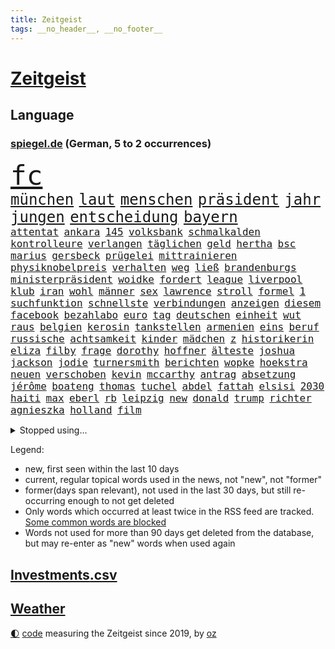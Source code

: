 ```yaml
---
title: Zeitgeist
tags: __no_header__, __no_footer__
---
```


# [Zeitgeist](https://oliz.io/zeitgeist/)

## Language

<h3><a href="https://www.spiegel.de" target="_blank">spiegel.de</a> (German, 5 to 2 occurrences)</h3>
<p style="font-family:monospace">
<span style="font-size:32pt"><a href="news_links.html#fc" class="current">fc</a></span>
<br>
<span style="font-size:18pt"><a href="news_links.html#münchen" class="current">münchen</a></span>
<span style="font-size:18pt"><a href="news_links.html#laut" class="current">laut</a></span>
<span style="font-size:18pt"><a href="news_links.html#menschen" class="current">menschen</a></span>
<span style="font-size:18pt"><a href="news_links.html#präsident" class="current">präsident</a></span>
<span style="font-size:18pt"><a href="news_links.html#jahr" class="current">jahr</a></span>
<span style="font-size:18pt"><a href="news_links.html#jungen" class="current">jungen</a></span>
<span style="font-size:18pt"><a href="news_links.html#entscheidung" class="current">entscheidung</a></span>
<span style="font-size:18pt"><a href="news_links.html#bayern" class="current">bayern</a></span>
<br>
<span style="font-size:12pt"><a href="news_links.html#attentat" class="new">attentat</a></span>
<span style="font-size:12pt"><a href="news_links.html#ankara" class="current">ankara</a></span>
<span style="font-size:12pt"><a href="news_links.html#145" class="current">145</a></span>
<span style="font-size:12pt"><a href="news_links.html#volksbank" class="new">volksbank</a></span>
<span style="font-size:12pt"><a href="news_links.html#schmalkalden" class="new">schmalkalden</a></span>
<span style="font-size:12pt"><a href="news_links.html#kontrolleure" class="current">kontrolleure</a></span>
<span style="font-size:12pt"><a href="news_links.html#verlangen" class="current">verlangen</a></span>
<span style="font-size:12pt"><a href="news_links.html#täglichen" class="current">täglichen</a></span>
<span style="font-size:12pt"><a href="news_links.html#geld" class="current">geld</a></span>
<span style="font-size:12pt"><a href="news_links.html#hertha" class="current">hertha</a></span>
<span style="font-size:12pt"><a href="news_links.html#bsc" class="current">bsc</a></span>
<span style="font-size:12pt"><a href="news_links.html#marius" class="current">marius</a></span>
<span style="font-size:12pt"><a href="news_links.html#gersbeck" class="current">gersbeck</a></span>
<span style="font-size:12pt"><a href="news_links.html#prügelei" class="current">prügelei</a></span>
<span style="font-size:12pt"><a href="news_links.html#mittrainieren" class="current">mittrainieren</a></span>
<span style="font-size:12pt"><a href="news_links.html#physiknobelpreis" class="new">physiknobelpreis</a></span>
<span style="font-size:12pt"><a href="news_links.html#verhalten" class="current">verhalten</a></span>
<span style="font-size:12pt"><a href="news_links.html#weg" class="current">weg</a></span>
<span style="font-size:12pt"><a href="news_links.html#ließ" class="current">ließ</a></span>
<span style="font-size:12pt"><a href="news_links.html#brandenburgs" class="current">brandenburgs</a></span>
<span style="font-size:12pt"><a href="news_links.html#ministerpräsident" class="current">ministerpräsident</a></span>
<span style="font-size:12pt"><a href="news_links.html#woidke" class="current">woidke</a></span>
<span style="font-size:12pt"><a href="news_links.html#fordert" class="current">fordert</a></span>
<span style="font-size:12pt"><a href="news_links.html#league" class="current">league</a></span>
<span style="font-size:12pt"><a href="news_links.html#liverpool" class="current">liverpool</a></span>
<span style="font-size:12pt"><a href="news_links.html#klub" class="current">klub</a></span>
<span style="font-size:12pt"><a href="news_links.html#iran" class="current">iran</a></span>
<span style="font-size:12pt"><a href="news_links.html#wohl" class="current">wohl</a></span>
<span style="font-size:12pt"><a href="news_links.html#männer" class="current">männer</a></span>
<span style="font-size:12pt"><a href="news_links.html#sex" class="current">sex</a></span>
<span style="font-size:12pt"><a href="news_links.html#lawrence" class="new">lawrence</a></span>
<span style="font-size:12pt"><a href="news_links.html#stroll" class="new">stroll</a></span>
<span style="font-size:12pt"><a href="news_links.html#formel" class="current">formel</a></span>
<span style="font-size:12pt"><a href="news_links.html#1" class="current">1</a></span>
<span style="font-size:12pt"><a href="news_links.html#suchfunktion" class="new">suchfunktion</a></span>
<span style="font-size:12pt"><a href="news_links.html#schnellste" class="new">schnellste</a></span>
<span style="font-size:12pt"><a href="news_links.html#verbindungen" class="current">verbindungen</a></span>
<span style="font-size:12pt"><a href="news_links.html#anzeigen" class="current">anzeigen</a></span>
<span style="font-size:12pt"><a href="news_links.html#diesem" class="current">diesem</a></span>
<span style="font-size:12pt"><a href="news_links.html#facebook" class="current">facebook</a></span>
<span style="font-size:12pt"><a href="news_links.html#bezahlabo" class="new">bezahlabo</a></span>
<span style="font-size:12pt"><a href="news_links.html#euro" class="current">euro</a></span>
<span style="font-size:12pt"><a href="news_links.html#tag" class="current">tag</a></span>
<span style="font-size:12pt"><a href="news_links.html#deutschen" class="current">deutschen</a></span>
<span style="font-size:12pt"><a href="news_links.html#einheit" class="current">einheit</a></span>
<span style="font-size:12pt"><a href="news_links.html#wut" class="current">wut</a></span>
<span style="font-size:12pt"><a href="news_links.html#raus" class="current">raus</a></span>
<span style="font-size:12pt"><a href="news_links.html#belgien" class="current">belgien</a></span>
<span style="font-size:12pt"><a href="news_links.html#kerosin" class="new">kerosin</a></span>
<span style="font-size:12pt"><a href="news_links.html#tankstellen" class="new">tankstellen</a></span>
<span style="font-size:12pt"><a href="news_links.html#armenien" class="current">armenien</a></span>
<span style="font-size:12pt"><a href="news_links.html#eins" class="current">eins</a></span>
<span style="font-size:12pt"><a href="news_links.html#beruf" class="current">beruf</a></span>
<span style="font-size:12pt"><a href="news_links.html#russische" class="current">russische</a></span>
<span style="font-size:12pt"><a href="news_links.html#achtsamkeit" class="current">achtsamkeit</a></span>
<span style="font-size:12pt"><a href="news_links.html#kinder" class="current">kinder</a></span>
<span style="font-size:12pt"><a href="news_links.html#mädchen" class="current">mädchen</a></span>
<span style="font-size:12pt"><a href="news_links.html#z" class="current">z</a></span>
<span style="font-size:12pt"><a href="news_links.html#historikerin" class="new">historikerin</a></span>
<span style="font-size:12pt"><a href="news_links.html#eliza" class="new">eliza</a></span>
<span style="font-size:12pt"><a href="news_links.html#filby" class="new">filby</a></span>
<span style="font-size:12pt"><a href="news_links.html#frage" class="current">frage</a></span>
<span style="font-size:12pt"><a href="news_links.html#dorothy" class="new">dorothy</a></span>
<span style="font-size:12pt"><a href="news_links.html#hoffner" class="new">hoffner</a></span>
<span style="font-size:12pt"><a href="news_links.html#älteste" class="current">älteste</a></span>
<span style="font-size:12pt"><a href="news_links.html#joshua" class="current">joshua</a></span>
<span style="font-size:12pt"><a href="news_links.html#jackson" class="current">jackson</a></span>
<span style="font-size:12pt"><a href="news_links.html#jodie" class="new">jodie</a></span>
<span style="font-size:12pt"><a href="news_links.html#turnersmith" class="new">turnersmith</a></span>
<span style="font-size:12pt"><a href="news_links.html#berichten" class="current">berichten</a></span>
<span style="font-size:12pt"><a href="news_links.html#wopke" class="new">wopke</a></span>
<span style="font-size:12pt"><a href="news_links.html#hoekstra" class="new">hoekstra</a></span>
<span style="font-size:12pt"><a href="news_links.html#neuen" class="current">neuen</a></span>
<span style="font-size:12pt"><a href="news_links.html#verschoben" class="current">verschoben</a></span>
<span style="font-size:12pt"><a href="news_links.html#kevin" class="current">kevin</a></span>
<span style="font-size:12pt"><a href="news_links.html#mccarthy" class="new">mccarthy</a></span>
<span style="font-size:12pt"><a href="news_links.html#antrag" class="current">antrag</a></span>
<span style="font-size:12pt"><a href="news_links.html#absetzung" class="current">absetzung</a></span>
<span style="font-size:12pt"><a href="news_links.html#jérôme" class="current">jérôme</a></span>
<span style="font-size:12pt"><a href="news_links.html#boateng" class="current">boateng</a></span>
<span style="font-size:12pt"><a href="news_links.html#thomas" class="current">thomas</a></span>
<span style="font-size:12pt"><a href="news_links.html#tuchel" class="current">tuchel</a></span>
<span style="font-size:12pt"><a href="news_links.html#abdel" class="current">abdel</a></span>
<span style="font-size:12pt"><a href="news_links.html#fattah" class="current">fattah</a></span>
<span style="font-size:12pt"><a href="news_links.html#elsisi" class="current">elsisi</a></span>
<span style="font-size:12pt"><a href="news_links.html#2030" class="current">2030</a></span>
<span style="font-size:12pt"><a href="news_links.html#haiti" class="current">haiti</a></span>
<span style="font-size:12pt"><a href="news_links.html#max" class="current">max</a></span>
<span style="font-size:12pt"><a href="news_links.html#eberl" class="new">eberl</a></span>
<span style="font-size:12pt"><a href="news_links.html#rb" class="current">rb</a></span>
<span style="font-size:12pt"><a href="news_links.html#leipzig" class="current">leipzig</a></span>
<span style="font-size:12pt"><a href="news_links.html#new" class="current">new</a></span>
<span style="font-size:12pt"><a href="news_links.html#donald" class="current">donald</a></span>
<span style="font-size:12pt"><a href="news_links.html#trump" class="current">trump</a></span>
<span style="font-size:12pt"><a href="news_links.html#richter" class="current">richter</a></span>
<span style="font-size:12pt"><a href="news_links.html#agnieszka" class="current">agnieszka</a></span>
<span style="font-size:12pt"><a href="news_links.html#holland" class="current">holland</a></span>
<span style="font-size:12pt"><a href="news_links.html#film" class="current">film</a></span>
</p>
<details>
<summary>Stopped using...</summary>
<p class="former" style="font-size:12pt">
umgehen(1077) klimawandels(1076) leichter(1076) ausschreitungen(1075) ifoinstitut(1075) versorgt(1075) spur(1074) and(1073) behandlung(1073) gezogen(1073) monatelang(1073) steigenden(1073) stolz(1073) verschärfen(1073) williams(1073) zurzeit(1073) ard(1072) befindet(1072) christine(1072) ehefrau(1072) pakistan(1072) richterin(1072) scheidet(1072) trumps(1072) wales(1072) ans(1071) erholung(1071) fbi(1071) feierte(1071) geändert(1071) unabhängigkeit(1071) welle(1071) zahlung(1071) egal(1070) erklärte(1070) guter(1070) is(1070) plus(1070) aufruf(1069) briten(1069) einreisen(1069) hören(1069) löste(1069) schwarzen(1069) vereinigten(1069) binnen(1068) cristiano(1068) israelischen(1068) plädiert(1068) weißen(1068) zugleich(1068) bruder(1067) einstigen(1067) hinterlassen(1067) hubschrauber(1067) klubs(1067) sekunden(1067) verlust(1067) beraten(1066) erfasst(1066) landen(1066) moderne(1066) orbán(1066) siegte(1066) ungarns(1066) veranstalter(1066) wälder(1066) ankündigung(1065) freut(1065) geklärt(1065) investitionen(1065) quartal(1065) verfügung(1065) öfter(1065) feuerwehrleute(1064) längere(1064) schottland(1064) trainieren(1064) anwälte(1063) freilassung(1063) kontrollieren(1063) nord(1063) riesige(1063) schweigen(1063) ökonom(1063) regiert(1062) texas(1062) anthony(1061) bedeutung(1060) englischen(1060) geheimnis(1060) i(1060) langfristig(1060) null(1060) angeklagten(1059) entsetzen(1059) fit(1059) geschossen(1059) heil(1059) hubertus(1059) tötung(1059) berühmten(1058) erlebte(1058) haaland(1058) lkw(1058) patient(1058) freunde(1057) bürgermeisterin(1056) küstenwache(1056) schuss(1056) anhänger(1055) bundesstaat(1055) gefangene(1055) studien(1055) genauso(1054) tragödie(1054) gewinn(1053) betont(1052) bundesgerichtshof(1051) dar(1051) berühmte(1050) zurückgegangen(1050) wind(1048) kokain(1046) wusste(1044) hoffnungen(1043) nationalen(1043) gesichert(1042) klimaziele(1042) insassen(1040) kräfte(1039) stürzen(1039) bangen(1033) zeigten(1033) finanzielle(1031) niedrig(1031) erfolgreichen(1028) kanadas(1028) ursprünglich(1023) erhebliche(1020) ausgaben(1014) größe(1007) mängel(1007) last(1001) cent(968) bekannter(950) vormarsch(944) wolken(932) autobahnen(930) medaille(926) 4000(919) vehement(887) airline(881) enthalten(877) lediglich(850) waldbrände(848) bauern(812) seither(812) inflationsrate(810) kümmern(805) zwingen(798) verbunden(797) norwegische(796) landsleute(775) japans(765) highlights(760) jahrzehnt(758) gerissen(749) moderner(746) zorn(737) nachmittag(735) gemeinschaft(734) hawaii(731) entlasten(724) vorfeld(721) millionenhöhe(717) spiegelkorrespondent(717) 15000(710) rwe(704) spezielle(702) jährlich(699) zentralen(699) bahnen(694) kälte(692) hals(684) schülerin(675) geringer(663) militärischen(659) energiekonzern(653) öffentlichrechtlichen(640) frühe(638) rasch(638) überlebten(632) leitete(624) getreten(617) sankt(609) geplatzt(607) großbrand(606) wettkampf(603) royal(596) bestand(595) pekings(594) herausgefunden(591) verantwortlichen(585) fehlverhalten(584) flughäfen(581) behauptete(579) vögel(573) problems(570) zugenommen(562) zurückgewiesen(559) lücken(558) langsam(548) söhne(548) kriegsbeginn(543) flüchten(541) ergab(533) hahn(531) ball(528) 48(525) zusätzlich(521) dmitrij(520) ausfall(518) beigelegt(518) boxen(518) kompensieren(513) brasilianische(503) usdollar(503) dahin(502) filialen(502) recherchen(500) b(499) halt(497) el(492) ehrt(485) ran(485) fire(483) empfohlen(480) erleichtert(479) angeschlagenen(478) besitzt(478) debattiert(477) diejenigen(475) japanische(475) unobericht(475) iii(472) belegt(469) leopardpanzer(468) ernannt(467) yorks(466) provozieren(465) kaffee(460) idol(458) nationale(457) offensichtlich(456) neustart(447) 81(446) geste(442) trans(441) tirol(440) entschuldigen(438) extra(437) ausgewertet(431) schwächelt(430) verleihung(429) eigentliche(422) verstanden(422) verträge(420) zurückhaltung(420) scheiterten(418) nebenwirkungen(407) mithalten(405) studentin(400) terminal(394) weltgrößten(394) bellingham(391) jude(391) menschheit(387) größeres(386) tarife(386) spionage(380) verstöße(380) angriffskriegs(375) eingreifen(375) gerechtfertigt(375) jüngst(374) zutritt(374) rassistischer(373) dunkle(372) bussen(370) rechtsradikale(370) abschuss(367) atomausstieg(363) branchen(361) caroline(360) abermals(358) sechsten(358) stemmen(358) bestimmen(356) vegane(356) abzug(352) floridas(350) lionel(350) illegales(349) krawalle(349) nebel(348) symbole(347) härtesten(344) 160(342) immobilienkonzern(342) 23jährige(333) übergewicht(333) jewgeni(332) absehbar(331) ratten(331) satelliten(331) absolviert(328) 49euroticket(321) operiert(319) gegessen(317) überzeugte(315) möglichkeit(314) zurückgekehrt(314) mitarbeitern(311) credit(308) kritisierten(308) suisse(308) gesprengt(306) inhalten(305) mächte(305) südafrikas(305) verunsichert(304) böhmermann(303) as(302) zerschlagen(300) meisterschaft(299) skepsis(296) regimekritiker(294) bengvir(292) itamar(292) schränken(292) landesweiten(291) technologien(291) statistische(290) hill(289) gedroht(288) kommentiert(288) monatelangen(288) durcheinander(287) roland(285) petersburg(283) hauses(281) gesetzliche(279) legten(279) leiten(278) begleitung(276) arbeitsplätze(275) eroller(275) escooter(274) weißes(274) immobilie(270) pakistans(267) kulturstaatsministerin(263) aggressiv(260) streamingdienst(260) zentimeter(260) pokal(257) csupolitiker(255) gebühren(255) geschwister(255) erfolgreiche(254) krawallen(252) erlag(249) kreativer(249) satellitenbild(249) vorstand(248) bakterien(246) männlichen(246) plätze(246) militärübung(245) ablauf(244) dieb(244) hochhaus(244) flasche(243) elektrische(242) herstellers(242) getragen(238) 250000(237) gesammelt(237) bewahren(236) vorschriften(235) zwang(234) inseln(233) office(233) liebt(231) anderson(230) ständig(229) zubehör(229) palästinensern(228) vierteljahrhundert(228) waldbrand(228) fukushima(227) rast(226) verpflichten(226) to(225) transfer(225) fluggesellschaft(224) hunderter(224) rüstungsindustrie(223) erleiden(220) kennzeichnung(220) natomitglied(220) wagnertruppe(219) boote(218) nicola(218) story(215) bemerkt(213) ingolstadt(213) offenbaren(212) 2007(211) dhl(211) beilegen(210) halbieren(210) politikwissenschaftler(210) luxusuhren(209) staatsfonds(207) loswerden(206) detail(205) grafiken(205) müttern(205) on(204) rechner(203) dicht(202) komponist(201) trümmerteile(201) einheimischen(200) erholt(200) gala(200) vergnügungspark(200) wüten(199) rauch(198) konkreten(197) löscharbeiten(197) nordstreampipelines(197) tui(197) usaußenministerium(197) autorennen(196) beigetragen(195) lächeln(195) rührt(195) carlson(194) equal(194) pay(194) tucker(194) wallace(194) wütenden(194) nützt(193) zogen(193) glaube(191) bärin(189) norditalien(189) 15jährigen(188) prioritäten(188) ungeklärt(188) eingeräumt(187) wänden(186) björn(185) höcke(185) wirtschaftsleistung(185) parks(184) söldnerchef(184) derer(183) beschränken(182) fsb(181) gasheizungen(181) gestresst(181) zerbrechen(181) einschränken(180) altkanzler(179) messen(178) pascal(178) hauptrolle(177) gekonnt(176) griechische(176) kaufkraft(175) festgelegt(174) sabotageakt(174) segeljacht(174) solidarisch(174) bestreiten(173) genaue(173) herausforderer(173) flop(172) genres(172) erling(171) smart(171) regierungspartei(170) angeordnet(169) bemängelt(169) passant(169) beleg(168) fündig(166) obduktion(166) raubtier(166) bundesligist(165) hakenkreuze(165) verblüffenden(165) imran(164) khan(164) verschiedener(164) ärgern(162) festgeklebt(161) angehalten(159) prosieben(159) italiener(157) modi(157) bereiche(156) reuß(156) vermarktet(156) ausbreiten(155) halbiert(154) moore(154) statements(154) tauben(154) leclerc(153) 125(152) stur(152) zusammenhängen(152) geisel(151) rundumschlag(151) weicht(151) 33jähriger(150) artefakte(150) schmelzen(150) tickets(150) assange(148) ergeht(148) reue(148) weggefährten(148) trümmerfeld(147) wärmepumpe(147) cumexaffäre(146) einfamilienhaus(145) gange(145) alarmbereitschaft(144) erwartete(144) großfeuer(143) hassverbrechen(143) antrat(142) schwelt(142) be(141) lukaku(141) romelu(141) verweigern(141) berührt(140) eupläne(140) dárdai(139) hektar(139) pál(139) spruch(139) vorsorglich(138) überfahren(138) anwerben(137) sofortprogramm(137) bka(136) cduabgeordnete(136) hinein(136) schwerwiegenden(136) buchen(135) haar(135) benennt(134) erhöhte(134) sportart(134) unterschreibt(134) 58(133) ausgeblieben(133) exmitarbeiter(133) ken(132) konzentrationslager(132) nachbarstaaten(132) formuliert(130) klimafragen(130) mühe(130) präsidentschaftswahlkampf(130) fabian(128) nationalpark(128) sachsenhausen(128) südkoreas(128) unzureichend(128) betreibern(127) lebensmittelhersteller(127) lukrativen(127) rekordsumme(127) reynolds(127) weeknd(127) behält(126) spektakulär(126) verhaltenstherapeutin(126) landsmann(125) motorräder(125) nelles(125) rechtsextremismus(125) waldbränden(125) eingeliefert(124) ernannte(124) feministinnen(124) reallöhne(124) that(124) ausgang(123) außenseiter(123) gosens(123) erstatten(122) falschparker(122) gescheiterten(122) schlucken(122) niño(121) landesverband(120) rechtskräftig(120) zusammengekommen(120) interpretiert(118) sommers(118) telegram(118) usgericht(118) buchstäblich(117) prognostiziert(117) uskapitol(117) f16kampfjets(116) wertverlust(116) schockiert(115) australierin(113) perlt(113) einstufung(112) finger(112) natürliche(112) niklas(112) triathlon(112) behandlungen(111) einwanderung(111) prosiebensat1(111) tauscht(111) traktor(111) bereitschaft(110) plagen(110) abgelichtet(109) chaotischen(109) kopenhagen(109) rocky(107) verunsichern(107) wnba(107) 17jährigen(106) conference(106) co₂emissionen(106) hamas(106) pessimistisch(106) acker(105) ankurbeln(105) beruft(105) einbestellt(104) fürth(104) unterschätzen(104) blicke(103) schröders(103) süddeutschland(103) südlich(103) weltmacht(103) 2006(102) berechnet(102) luftangriffen(102) spree(102) triumphierte(102) verstärkung(102) würdigte(102) krimbrücke(101) mangelnden(101) alpinist(100) erbitterten(100) potenzielle(100) verfügbaren(100) bergführer(99) gespielt(99) gruner(99) hintern(99) konsterniert(99) linksextremisten(99) indischer(98) kommunaler(98) nationalparks(98) tweets(98) fragenkatalog(97) greuther(97) schlepper(97) verwehrt(97) alexis(96) killers(96) rumort(96) ökonomischen(96) gleichstellung(95) inferno(95) kaputte(95) marschflugkörper(95) qualität(95) trick(95) vernichtung(95) überführen(95) 32jährige(94) bergwacht(94) halte(94) klimafreundlich(94) maurice(94) neugebauer(94) polizeikontrolle(94) schlagersängerin(94) deadline(93) falschaussage(93) spiderman(93) unfallort(93) 78(92) balkon(92) eiskalt(92) heimischer(92) hiesige(92) leichtigkeit(92) linker(92) dringender(91) primož(91) roglič(91) schlucht(91) undenkbar(91) wahlbetrug(91) bella(90) finanzexperten(90) grenzfluss(90) just(90) kette(90) like(90) stock(90) terrorplänen(90) älterer(90) überzogene(90) jet(89) kapazität(89) scan(89) sánchez(89) alpinisten(88) fußballtransferticker(88) gewöhnlich(88) modellen(88) rammstein(88) schwamm(88) selbstbestimmungsgesetz(88) talente(88) verheerendsten(88) beach(87) durststrecke(87) frontal(87) oldenburg(87) passende(87) zuliebe(87) chiphersteller(86) erwirtschaften(86) lagern(86) spotify(86) ungefährdet(86) vorsaison(86) überdurchschnittlich(86) undiplomatisch(85) verbraucherschützern(85) zielbereich(85) athlet(84) brighton(84) cnnchef(84) elektrischen(84) flüchtlingsheimen(84) gewitter(84) kohlenstoff(84) kolonien(84) monatliche(84) reiner(84) reparaturen(84) rundum(84) spanierinnen(84) ukrainisches(84) weltranglistenerste(84) aufgelegt(83) berechnungen(83) friedensnobelpreisträger(83) vororten(83) völlige(83) barbiefilm(82) durchgreifen(82) häusern(82) luftqualität(82) rechtsradikalen(82) schmiert(82) weht(82) auster(81) bergsteigerin(81) emirate(81) erbeuteten(81) kameraautos(81) reichsbürgern(81) renditen(81) elektromobilität(80) gequält(80) geschäfts(80) hinziehen(80) lüfte(80) verwundeten(80) abgrenzen(79) afdmann(79) bunten(79) covid19(79) freigesetzt(79) fußballtransfers(79) fällig(79) leo(79) sechser(79) unterhalb(79) zehnkämpfer(79) attraktiv(78) bestohlen(78) brände(78) enttäuschende(78) freiewählerchef(78) geltenden(78) kantine(78) lockdowns(78) seenot(78) vereinen(78) benachteiligt(77) beschuldigter(77) digitales(77) fuente(77) millionenschweren(77) söldnerführer(77) einreichen(76) gelegentlich(76) marilyn(76) monroe(76) smarten(76) spvgg(76) autoverkehr(75) flugzeugcrash(75) preiserhöhung(75) schadens(75) vereitelt(75) werner(75) aufgehört(74) entsprechend(74) monatelangem(74) starstürmer(74) lagerhalle(73) quellen(73) sabotieren(73) teilchen(73) 76jährige(72) gemeindevertreter(72) queere(72) rekordmann(72) schlauchboot(72) warnungen(72) eisbäder(71) kanadischem(71) meeressäuger(71) mitgliedstaaten(71) elton(70) zustellung(70) ausgefallenen(69) besiegen(69) kuriosen(69) mähroboter(69) verkraftbar(69) versenkt(69) sogenanntes(68) überredet(68) 3m(67) ersparte(67) erzeugen(67) geschwindigkeiten(67) trupp(67) tschetschenischen(67) verstaute(67) ataman(66) ferda(66) masken(66) neonazi(66) zitieren(66) abenteurer(65) herausfordert(65) rächt(65) schwedens(65) sommerferien(65) unterhaltung(65) vorrücken(65) wozniacki(65) wärmebildkameras(65) xiii(65) afdpolitiker(64) blue(64) buffet(64) bundestagswahlen(64) intimität(64) schilderungen(64) ungewohnt(64) barker(63) gratulierte(63) nationalsozialismus(63) putintreuen(63) quersumme(63) umdrehungen(63) verbraucherzeitschrift(63) antidiskriminierungsbeauftragte(62) arbeitslosen(62) caravan(62) frankenthal(62) krankenwagen(62) shirts(62) trinkt(62) verteilung(62) ausfällt(61) busse(61) erledigt(61) gastherme(61) klassische(61) schlimmer(61) spione(61) vormittag(61) wagnerchefs(61) beauftragte(60) festigen(60) kuleba(60) produzierte(60) schlaganfall(60) urwald(60) uskonsulat(60) afdwähler(59) aufstiegsbafög(59) beigesetzt(59) inhaftierten(59) klimaschädlich(59) koran(59) metropole(59) nbaprofi(59) psychologie(59) rüffel(59) substanz(59) 2023/2024(58) alkoholkonsum(58) bestsellerautor(58) fraktionsspitze(58) mentalen(58) paketbote(58) schnelldurchlauf(58) syndrom(58) untreue(58) aufrührer(57) aufschrei(57) beerdigen(57) bevölkerungsschwund(57) düren(57) k(57) kater(57) legacy(57) schnitzel(57) verlogen(57) willemalexander(57) ardsommerinterview(56) ausgehandelt(56) berlinale(56) bestseller(56) bewerbern(56) durchgegriffen(56) sabotage(56) 1972(55) charly(55) diskreditieren(55) geleitet(55) haien(55) hübner(55) 1700(54) atlanta(54) eingespielt(54) kriegsende(54) topklubs(54) triumphs(54) zelt(54) 7000(53) carolin(53) depression(53) flüchtlingslager(53) kibilder(53) kriminalpolizei(53) legislaturperiode(53) mietpreise(53) perfide(53) stämme(53) akuter(52) akwruine(52) baseball(52) gegenseitige(52) jagt(52) kiosk(52) schnäppchen(52) testament(52) todesfall(52) atomruine(51) islamistische(51) kühlwasser(51) lando(51) leichtathletikwm(51) meisterin(51) norris(51) wehtut(51) arbeitgebernahe(50) gina(50) halbherzig(50) held(50) kreuzband(50) lückenkemper(50) nachbarländer(50) nebraska(50) objekten(50) pflegebedürftigen(50) rechtsextremist(50) öffnungszeiten(50) binz(49) braunbärin(49) derartige(49) fischstäbchen(49) geburten(49) geschieht(49) kabellos(49) reichsbürgergruppe(49) trailer(49) vanmoof(49) verkraften(49) androidhandys(48) chandrayaan3(48) fukushimakühlwasser(48) gesellschaftliches(48) gruppenphase(48) immobilienmarkt(48) implantiert(48) siebziger(48) verkürzt(48) atomkrieg(47) gebrannt(47) kraftfahrtbundesamt(47) siebzigern(47) wasserqualität(47) behandeln(46) hollywoodstreik(46) inspirieren(46) julia(46) offerte(46) übergangsweise(46) gegeneinander(45) kisysteme(45) kleintransporter(45) nachtruhe(45) showdown(45) disziplinen(44) enttäuschung(44) freiwilliger(44) wmgold(44) 365(43) auskunftei(42) demonstrant(42) klausur(42) lebensträume(42) prallt(42) schufa(42) verwirklichen(42) deindustrialisierung(41) einbürgerung(41) erbt(41) isrückkehrerin(41) klimaforscher(41) profitabel(41) schneise(41) ökosystem(41) natürlichen(40) transrechte(40) unerwartete(40) ökonomisch(40) geplatztem(38) verlagerung(38) überlaufen(38) friedliche(37) hadid(37) kanzlerpartei(37) kulisse(37) meseberg(37) notoperation(37) sadiq(37) sorten(37) tuchels(37) ulez(37) umweltzone(37) verdiente(37) zuständen(37) 51jährige(36) ampelpläne(36) anfangen(36) bereitstellen(36) betreuung(36) jüdischsein(36) marokkanischen(36) namensgeber(36) privilegien(36) umsturz(36) boykottieren(35) knochen(35) losfahren(35) milliardengewinn(35) wettstreit(35) woody(35) abgeschnitten(34) dauerregen(34) küsste(34) papuaneuguinea(34) schmerzhaften(34) tagesgeld(34) wohnungskäufer(34) zugesagten(34) debütant(33) gruppenspiel(33) mitspielerinnen(33) räder(33) tirana(33) amsterdamer(32) gestellten(32) getagt(32) sendete(32) venus(32) vergewaltigungen(32) adoptiert(31) auswandern(31) eurowings(31) gaspreis(31) gruppensieg(31) kanarische(31) militärstrategie(31) saale(31) xavi(31) besuchs(30) dfbkader(30) emtitel(30) kost(30) meier(30) streikenden(30) unterzahl(30) usfernsehen(30) co2emissionen(29) gestürzte(29) prüfstand(29) ruinieren(29) wohnmobile(29) dnipro(28) fastfoodkette(28) gewählten(28) prominentesten(28) sozial(28) uber(28) hochprozentiges(27) siri(27) unbegründet(27) gesunden(26) kiesewetter(26) meerwasser(26) videobeweis(26) wolff(26) /(25) befehl(25) betrogen(25) billigstrom(25) israeli(25) rammsteinstar(25) schach(25) schild(25) 64jährige(24) agent(24) ness(24) nessie(24) roderich(24) trudeau(24) vielversprechende(24) bernardo(23) bock(23) brücken(23) immobilienriese(23) kultusministerium(23) lebensbedingungen(23) professoren(23) rügener(23) tänzerinnen(23) uscharts(23) verbrauchen(23) überschätzt(23) akzeptiert(22) kunstschätze(22) pfadfinder(22) wetterlage(22) komponiert(20) moral(20) nahelegen(20) verkehrsunfall(20) bedenklich(19) doppelten(19) einschläge(19) renteneintrittsalter(19) titelfavorit(19) wahlbeeinflussung(19) demografie(18) fälschung(18) inhaber(18) leide(18) bray(17) fußgänger(17) kriegsführung(17) marinedrohnen(17) maui(17) pannenflug(17) plakat(17) trauernder(17) magnus(16) right(16) tierärzte(16) berufswahl(15) bürokratieabbau(15) mitfahrer(15) sekte(15) umverteilung(15) wesen(15) zurecht(15) allinclusive(14) ausgebrannten(14) buschbrände(14) campus(14) exverfassungsschutzchef(14) fristlos(14) gefallenen(14) hansgeorg(14) karrierecoach(14) kneipen(14) lenkte(14) maaßen(14) omikron(14) tabellenspitze(14) verzicht(14) wgzimmer(14) wohnviertel(14) zypern(14) fürths(13) pornos(13) säugling(13) technisches(13) vollzeit(13) erfassen(12) füllkrug(12) harald(12) hinsichtlich(12) niclas(12) vollzeitjobs(12) angepasste(11) dreijährige(11) förster(11) gamer(11) jessica(11) navigieren(11) vorgetäuscht(11) vorschrift(11)
</p>
</details>
<p>Legend:
<ul>
<li><span class="new">new</span>, first seen within the last 10 days</li>
<li><span class="current">current</span>, regular topical words used in the news, not "new", not "former"</li>
<li><span class="former">former(days span relevant)</span>, not used in the last 30 days, but still re-occurring enough to not get deleted</li>
<li>Only words which occurred at least twice in the RSS feed are tracked. <a href="language/filters.py">Some common words are blocked</a></li>
<li>Words not used for more than 90 days get deleted from the database, but may re-enter as "new" words when used again</li>
</ul>
</p>

## [Investments](investments.html)[.csv](investments.csv)

## [Weather](weather.html)

<footer>
<a href="javascript:toggleTheme()" class="nav">🌓</a>
<a href="https://github.com/ooz/zeitgeist">code</a> measuring the Zeitgeist since 2019, by <a href="https://oliz.io">oz</a>
</footer>
